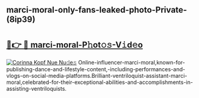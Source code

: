 ## marci-moral-only-fans​-leaked-photo​-Private-(8ip39)


# <h2><a href="https://mediaupload.pro?title=marci-moral&ref=git">🔗👉 🔴 marci-moral-P𝚑ot𝚘𝚜-V𝚒d𝚎o</a></h2>

[![Corinna Kopf Nue Nu𝚍e𝚜](https://i.imgur.com/0qMVB7G.gif)](https://mediaupload.pro?title=marci-moral&ref=git)
Online-influencer-marci-moral,known-for-publishing-dance-and-lifestyle-content,-including-performances-and-vlogs-on-social-media-platforms.Brilliant-ventriloquist-assistant-marci-moral,celebrated-for-their-exceptional-abilities-and-accomplishments-in-assisting-ventriloquists.  